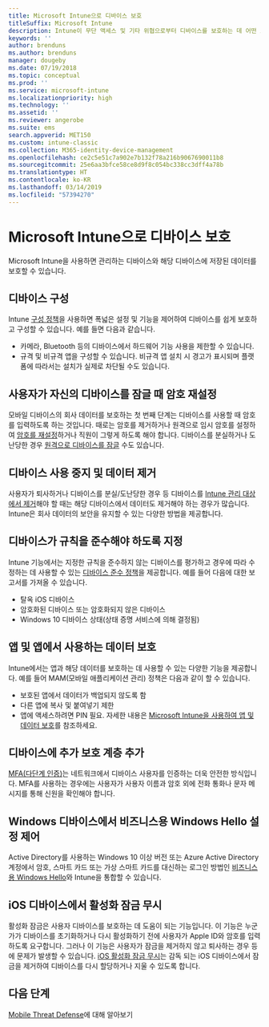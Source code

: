 ```yaml
---
title: Microsoft Intune으로 디바이스 보호
titleSuffix: Microsoft Intune
description: Intune이 무단 액세스 및 기타 위협으로부터 디바이스를 보호하는 데 어떤 도움을 줄 수 있는지 알아봅니다.
keywords: ''
author: brenduns
ms.author: brenduns
manager: dougeby
ms.date: 07/19/2018
ms.topic: conceptual
ms.prod: ''
ms.service: microsoft-intune
ms.localizationpriority: high
ms.technology: ''
ms.assetid: ''
ms.reviewer: angerobe
ms.suite: ems
search.appverid: MET150
ms.custom: intune-classic
ms.collection: M365-identity-device-management
ms.openlocfilehash: ce2c5e51c7a902e7b132f78a216b9067690011b8
ms.sourcegitcommit: 25e6aa3bfce58ce8d9f8c054bc338cc3dff4a78b
ms.translationtype: HT
ms.contentlocale: ko-KR
ms.lasthandoff: 03/14/2019
ms.locfileid: "57394270"
---
```

# <a name="protect-devices-with-microsoft-intune"></a>Microsoft Intune으로 디바이스 보호

Microsoft Intune을 사용하면 관리하는 디바이스와 해당 디바이스에 저장된 데이터를 보호할 수 있습니다.

## <a name="device-configuration"></a>디바이스 구성
Intune [구성 정책](device-profiles.md)을 사용하면 폭넓은 설정 및 기능을 제어하여 디바이스를 쉽게 보호하고 구성할 수 있습니다. 예를 들면 다음과 같습니다.
- 카메라, Bluetooth 등의 디바이스에서 하드웨어 기능 사용을 제한할 수 있습니다.
- 규격 및 비규격 앱을 구성할 수 있습니다. 비규격 앱 설치 시 경고가 표시되며 플랫폼에 따라서는 설치가 실제로 차단될 수도 있습니다.

## <a name="reset-passcodes-when-users-are-locked-out-of-their-devices"></a>사용자가 자신의 디바이스를 잠글 때 암호 재설정
모바일 디바이스의 회사 데이터를 보호하는 첫 번째 단계는 디바이스를 사용할 때 암호를 입력하도록 하는 것입니다. 때로는 암호를 제거하거나 원격으로 임시 암호를 설정하여 [암호를 재설정](device-passcode-reset.md)하거나 직원이 그렇게 하도록 해야 합니다. 디바이스를 분실하거나 도난당한 경우 [원격으로 디바이스를 잠글](device-remote-lock.md) 수도 있습니다.

## <a name="retire-devices-and-remove-data"></a>디바이스 사용 중지 및 데이터 제거
사용자가 퇴사하거나 디바이스를 분실/도난당한 경우 등 디바이스를 [Intune 관리 대상에서 제거](devices-wipe.md)해야 할 때는 해당 디바이스에서 데이터도 제거해야 하는 경우가 많습니다. Intune은 회사 데이터의 보안을 유지할 수 있는 다양한 방법을 제공합니다.

## <a name="require-devices-to-be-compliant"></a>디바이스가 규칙을 준수해야 하도록 지정
Intune 기능에서는 지정한 규칙을 준수하지 않는 디바이스를 평가하고 경우에 따라 수정하는 데 사용할 수 있는 [디바이스 준수 정책](device-compliance-get-started.md)을 제공합니다. 예를 들어 다음에 대한 보고서를 가져올 수 있습니다.
- 탈옥 iOS 디바이스
- 암호화된 디바이스 또는 암호화되지 않은 디바이스
- Windows 10 디바이스 상태(상태 증명 서비스에 의해 결정됨)

## <a name="protect-apps-and-the-data-they-use"></a>앱 및 앱에서 사용하는 데이터 보호
Intune에서는 앱과 해당 데이터를 보호하는 데 사용할 수 있는 다양한 기능을 제공합니다. 예를 들어 MAM(모바일 애플리케이션 관리) 정책은 다음과 같이 할 수 있습니다.
- 보호된 앱에서 데이터가 백업되지 않도록 함
- 다른 앱에 복사 및 붙여넣기 제한
- 앱에 액세스하려면 PIN 필요. 자세한 내용은 [Microsoft Intune을 사용하여 앱 및 데이터 보호](app-protection-policy.md)를 참조하세요.

## <a name="add-an-additional-layer-of-protection-to-devices"></a>디바이스에 추가 보호 계층 추가
[MFA(다단계 인증)](multi-factor-authentication.md)는 네트워크에서 디바이스 사용자를 인증하는 더욱 안전한 방식입니다.  MFA를 사용하는 경우에는 사용자가 사용자 이름과 암호 외에 전화 통화나 문자 메시지를 통해 신원을 확인해야 합니다.

## <a name="control-windows-hello-for-business-settings-on-windows-devices"></a>Windows 디바이스에서 비즈니스용 Windows Hello 설정 제어
Active Directory를 사용하는 Windows 10 이상 버전 또는 Azure Active Directory 계정에서 암호, 스마트 카드 또는 가상 스마트 카드를 대신하는 로그인 방법인 [비즈니스용 Windows Hello](windows-hello.md)와 Intune을 통합할 수 있습니다.

## <a name="bypass-activation-lock-on-ios-devices"></a>iOS 디바이스에서 활성화 잠금 무시
활성화 잠금은 사용자 디바이스를 보호하는 데 도움이 되는 기능입니다. 이 기능은 누군가가 디바이스를 초기화하거나 다시 활성화하기 전에 사용자가 Apple ID와 암호를 입력하도록 요구합니다. 그러나 이 기능은 사용자가 잠금을 제거하지 않고 퇴사하는 경우 등에 문제가 발생할 수 있습니다. [iOS 활성화 잠금 무시]( device-activation-lock-bypass.md)는 감독 되는 iOS 디바이스에서 잠금을 제거하여 디바이스를 다시 할당하거나 지울 수 있도록 합니다.

## <a name="next-steps"></a>다음 단계

[Mobile Threat Defense](mobile-threat-defense.md)에 대해 알아보기


